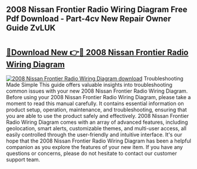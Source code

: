 ## 2008 Nissan Frontier Radio Wiring Diagram Free Pdf Download - Part-4cv New Repair Owner Guide ZvLUK

# <h2><a href="http://dflk7c.blite.top/?on=2008+Nissan+Frontier+Radio+Wiring+Diagram">🔗Download New 👉🔴 2008 Nissan Frontier Radio Wiring Diagram</a></h2>

[![2008 Nissan Frontier Radio Wiring Diagram download](https://i.imgur.com/lujVjoI.png)](http://dflk7c.blite.top/?on=2008+Nissan+Frontier+Radio+Wiring+Diagram)
Troubleshooting Made Simple This guide offers valuable insights into troubleshooting common issues with your new 2008 Nissan Frontier Radio Wiring Diagram. Before using your 2008 Nissan Frontier Radio Wiring Diagram, please take a moment to read this manual carefully. It contains essential information on product setup, operation, maintenance, and troubleshooting, ensuring that you are able to use the product safely and effectively. 2008 Nissan Frontier Radio Wiring Diagram comes with an array of advanced features, including geolocation, smart alerts, customizable themes, and multi-user access, all easily controlled through the user-friendly and intuitive interface. It's our hope that the 2008 Nissan Frontier Radio Wiring Diagram has been a helpful companion as you explore the features of your new item. If you have any questions or concerns, please do not hesitate to contact our customer support team.
